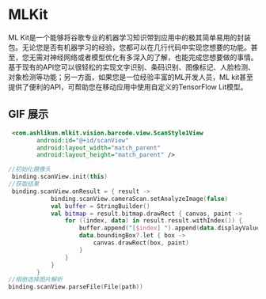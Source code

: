 # MLKit

ML Kit是一个能够将谷歌专业的机器学习知识带到应用中的极其简单易用的封装包。无论您是否有机器学习的经验，您都可以在几行代码中实现您想要的功能。甚至，您无需对神经网络或者模型优化有多深入的了解，也能完成您想要做的事情。
基于现有的API您可以很轻松的实现文字识别、条码识别、图像标记、人脸检测、对象检测等功能；另一方面，如果您是一位经验丰富的ML开发人员，ML kit甚至提供了便利的API，可帮助您在移动应用中使用自定义的TensorFlow Lit模型。

## GIF 展示
```xml
 <com.ashlikun.mlkit.vision.barcode.view.ScanStyle1View
        android:id="@+id/scanView"
        android:layout_width="match_parent"
        android:layout_height="match_parent" />

```
```kotlin
//初始化摄像头
 binding.scanView.init(this)
//获取结果
 binding.scanView.onResult = { result ->
            binding.scanView.cameraScan.setAnalyzeImage(false)
            val buffer = StringBuilder()
            val bitmap = result.bitmap.drawRect { canvas, paint ->
                for ((index, data) in result.result.withIndex()) {
                    buffer.append("[$index] ").append(data.displayValue).append("\n")
                    data.boundingBox?.let { box ->
                        canvas.drawRect(box, paint)
                    }
                }
            }
        }
//相册选择图片解析
binding.scanView.parseFile(File(path))
```
